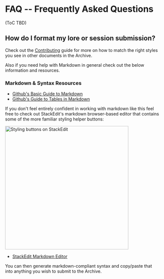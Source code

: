 # FAQ -- Frequently Asked Questions

(ToC TBD)

## How do I format my lore or session submission?

Check out the [Contributing](CONTRIBUTING.md) guide for more on how to match the right styles you see in other documents in the Archive.

Also if you need help with Markdown in general check out the below information and resources.

### Markdown & Syntax Resources

* [Github's Basic Guide to Markdown](https://docs.github.com/en/free-pro-team@latest/github/writing-on-github/basic-writing-and-formatting-syntax)
* [Github's Guide to Tables in Markdown](https://docs.github.com/en/free-pro-team@latest/github/writing-on-github/organizing-information-with-tables)

If you don't feel entirely confident in working with markdown like this feel free to check out StackEdit's markdown browser-based editor that contains some of the more familiar styling helper buttons:

<img src="https://imgur.com/vak1q8n.png" alt="Styling buttons on StackEdit" width="400px" />

* [StackEdit Markdown Editor](https://stackedit.io/app)

You can then generate markdown-compliant syntax and copy/paste that into anything you wish to submit to the Archive.